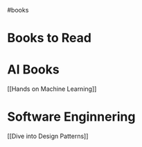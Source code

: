 #books
# Books to Read

# AI Books
[[Hands on Machine Learning]]


# Software Enginnering

[[Dive into Design Patterns]]